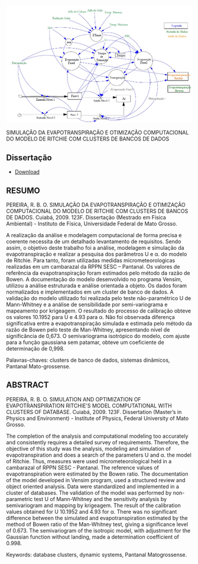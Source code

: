![Simulação](https://github.com/robertobopereira/Dissertacao/blob/master/simulacao.jpg)

SIMULAÇÃO DA EVAPOTRANSPIRAÇÃO E OTIMIZAÇÃO COMPUTACIONAL DO MODELO DE RITCHIE COM CLUSTERS DE BANCOS DE DADOS

## Dissertação

- [Download](https://github.com/robertobopereira/Dissertacao/blob/master/Dissertacao.pdf)

## RESUMO

PEREIRA, R. B. O. SIMULAÇÃO DA EVAPOTRANSPIRAÇÃO E OTIMIZAÇÃO COMPUTACIONAL DO MODELO DE RITCHIE COM CLUSTERS DE BANCOS DE DADOS. Cuiabá, 2009. 123F. Dissertação (Mestrado em Física Ambiental) - Instituto de Física, Universidade Federal de Mato Grosso.

A realização da análise e modelagem computacional de forma precisa e coerente necessita de um detalhado levantamento de requisitos. Sendo assim, o objetivo deste trabalho foi a análise, modelagem e simulação da evapotranspiração e realizar a pesquisa dos parâmetros U e α. do modelo de Ritchie. Para tanto, foram utilizadas medidas micrometeorologicas realizadas em um cambarazal da RPPN SESC – Pantanal. Os valores de referência da evapotranspiração foram estimados pelo método da razão de Bowen. A documentação do modelo desenvolvido no programa Vensim, utilizou a análise estruturada e análise orientada a objeto. Os dados foram normalizados e implementados em um cluster de banco de dados. A validação do modelo utilizado foi realizada pelo teste não-paramétrico U de Mann-Whitney e a análise de sensibilidade por semi-variograma e mapeamento por krigeagem. O resultado do processo de calibração obteve os valores 10.1952 para U e 4.93 para α. Não foi observada diferença significativa entre a evapotranspiração simulada e estimada pelo método da razão de Bowen pelo teste de Man-Whitney, apresentando nível de significância de 0,673. O semivariograma isotrópico do modelo, com ajuste para a função gaussiana sem patamar, obteve um coeficiente de determinação de 0,998. 

Palavras-chaves: clusters de banco de dados, sistemas dinâmicos, Pantanal Mato-grossense.

## ABSTRACT

PEREIRA, R. B. O. SIMULATION AND OPTIMIZATION OF EVAPOTRANSPIRATION RITCHIE'S MODEL COMPUTATIONAL WITH CLUSTERS OF DATABASE. Cuiabá, 2009. 123F. Dissertation (Master’s in Physics and Environment) - Institute of Physics, Federal University of Mato Grosso.

The completion of the analysis and computational modeling too accurately and consistently requires a detailed survey of requirements. Therefore, the objective of this study was the analysis, modeling and simulation of evapotranspiration and does a search of the parameters U and α. the model of Ritchie. Thus, measures were used micrometeorological held in a cambarazal of RPPN SESC - Pantanal. The reference values of evapotranspiration were estimated by the Bowen ratio. The documentation of the model developed in Vensim program, used a structured review and object oriented analysis. Data were standardized and implemented in a cluster of databases. The validation of the model was performed by non-parametric test U of Mann-Whitney and the sensitivity analysis by semivariogram and mapping by krigeagem. The result of the calibration values obtained for U 10.1952 and 4.93 for α. There was no significant difference between the simulated and evapotranspiration estimated by the method of Bowen ratio of the Man-Whitney test, giving a significance level of 0.673. The semivariogram of the isotropic model, with adjustment for the Gaussian function without landing, made a determination coefficient of 0.998.

Keywords: database clusters, dynamic systems, Pantanal Matogrossense.
